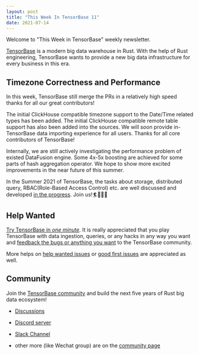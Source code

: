 ```yaml
---
layout: post
title: "This Week In TensorBase 11"
date: 2021-07-14
---
```


Welcome to "This Week in TensorBase" weekly newsletter.

[TensorBase](https://github.com/tensorbase/tensorbase) is a modern big data warehouse in Rust. With the help of Rust engineering, TensorBase wants to provide a new big data infrastructure for every business in this era.

## Timezone Correctness and Performance

In this week, TensorBase still merge the PRs in a relatively high speed thanks for all our great contributors!

The initial ClickHouse compatible timezone support to the Date/Time related types has been added. The initial ClickHouse compatible remote table support has also been added into the sources. We will soon provide in-TensorBase data importing experience for all users. Thanks for all core contributors of TensorBase!

Internally, we are still actively investigating the performance problem of existed DataFusion engine. Some 4x-5x boosting are achieved for some parts of hash aggregation operator. We hope to show more excited improvements in the near future of this summer.

In the Summer 2021 of TensorBase, the tasks about storage, distributed query, RBAC(Role-Based Access Control) etc. are well discussed and developed [in the progress](https://github.com/tensorbase/tensorbase/issues?q=is%3Aissue+is%3Aopen+label%3Achallenge%2Fsummer-2021). Join us!🏄🏄🏼‍♀

## Help Wanted

[Try TensorBase in *one minute*](https://github.com/tensorbase/tensorbase/blob/main/docs/get_started_users.md). It is really appreciated that you play TensorBase with data ingestion, queries, or any hacks in any way you want and [feedback the bugs or anything you want](https://github.com/tensorbase/tensorbase/issues) to the TensorBase community. 

More helps on [help wanted issues](https://github.com/tensorbase/tensorbase/issues?q=is%3Aissue+is%3Aopen+label%3Ahelp-wanted) or [good first issues](https://github.com/tensorbase/tensorbase/issues?q=is%3Aissue+is%3Aopen+label%3A%22good+first+issue%22) are appreciated as well.

## Community

Join the [TensorBase community](https://github.com/tensorbase/tensorbase) and build the next five years of Rust big data ecosystem!

* [Discussions](https://github.com/tensorbase/tensorbase/discussions)

* [Discord server](https://discord.com/invite/E72n2jzgKD)

* [Slack Channel](https://join.slack.com/t/tensorbase/shared_invite/zt-ntwmjvpu-TQ9drOdUwNJWmUTXvxMumA)

* other more (like Wechat group) are on the [community page](https://tensorbase.io/community/)